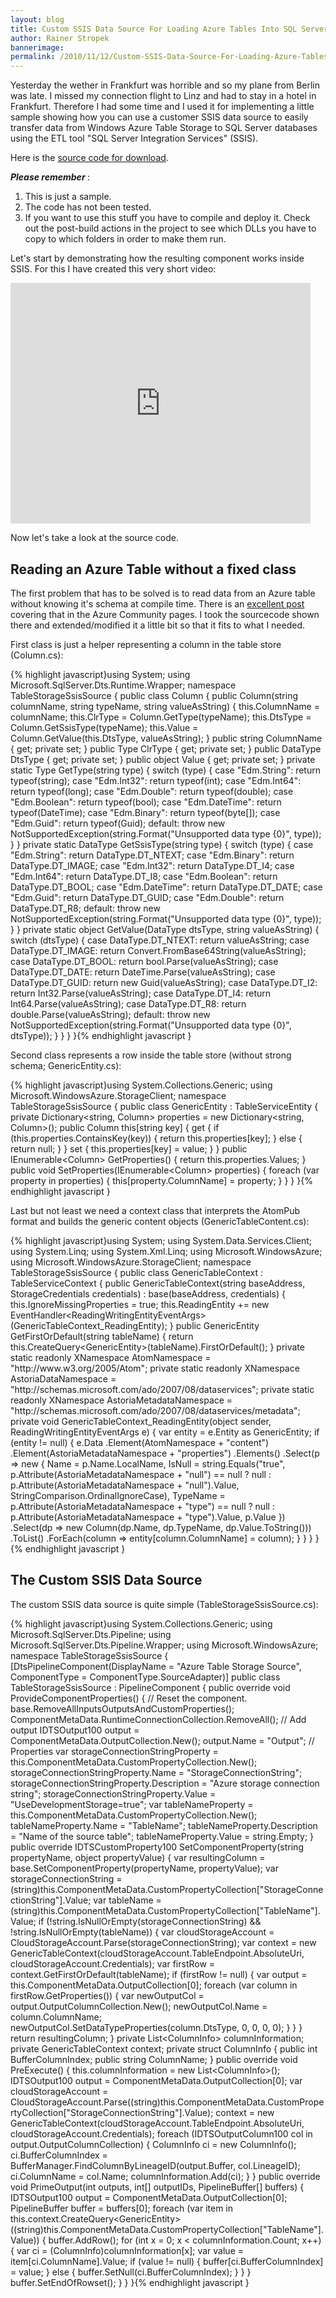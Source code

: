```yaml
---
layout: blog
title: Custom SSIS Data Source For Loading Azure Tables Into SQL Server
author: Rainer Stropek
bannerimage: 
permalink: /2010/11/12/Custom-SSIS-Data-Source-For-Loading-Azure-Tables-Into-SQL-Server
---
```


<p xmlns="http://www.w3.org/1999/xhtml">Yesterday the wether in Frankfurt was horrible and so my plane from Berlin was late. I missed my connection flight to Linz and had to stay in a hotel in Frankfurt. Therefore I had some time and I used it for implementing a little sample showing how you can use a customer SSIS data source to easily transfer data from Windows Azure Table Storage to SQL Server databases using the ETL tool "SQL Server Integration Services" (SSIS).</p><p xmlns="http://www.w3.org/1999/xhtml">Here is the <a href="{{site.baseurl}}/images/blog/2010/11/TableStorageSsisSource.zip" target="_blank">source code for download</a>.</p><p xmlns="http://www.w3.org/1999/xhtml">
  <strong>
    <em>Please remember</em>
  </strong>:</p><ol xmlns="http://www.w3.org/1999/xhtml">
  <li>This is just a sample.</li>
  <li>The code has not been tested.</li>
  <li>If you want to use this stuff you have to compile and deploy it. Check out the post-build actions in the project to see which DLLs you have to copy to which folders in order to make them run.</li>
</ol><p xmlns="http://www.w3.org/1999/xhtml">Let's start by demonstrating how the resulting component works inside SSIS. For this I have created this very short video:</p><embed width="480" height="385" src="https://www.youtube.com/v/xTgpCZBwUlA?fs=1&amp;hl=de_DE" type="application/x-shockwave-flash" allowscriptaccess="always" allowfullscreen="true" xmlns="http://www.w3.org/1999/xhtml" /><p xmlns="http://www.w3.org/1999/xhtml">Now let's take a look at the source code.</p><h2 xmlns="http://www.w3.org/1999/xhtml">Reading an Azure Table without a fixed class</h2><p xmlns="http://www.w3.org/1999/xhtml">The first problem that has to be solved is to read data from an Azure table without knowing it's schema at compile time. There is an <a href="http://social.msdn.microsoft.com/Forums/en-US/windowsazure/thread/481afa1b-03a9-42d9-ae79-9d5dc33b9297/" target="_blank">excellent post</a> covering that in the Azure Community pages. I took the sourcecode shown there and extended/modified it a little bit so that it fits to what I needed.</p><p xmlns="http://www.w3.org/1999/xhtml">First class is just a helper representing a column in the table store (Column.cs):</p>{% highlight javascript}using System;&#xA;using Microsoft.SqlServer.Dts.Runtime.Wrapper;&#xA;&#xA;namespace TableStorageSsisSource&#xA;{&#xA; public class Column&#xA; {&#xA;  public Column(string columnName, string typeName, string valueAsString)&#xA;  {&#xA;   this.ColumnName = columnName;&#xA;   this.ClrType = Column.GetType(typeName);&#xA;   this.DtsType = Column.GetSsisType(typeName);&#xA;   this.Value = Column.GetValue(this.DtsType, valueAsString);&#xA;  }&#xA;&#xA;  public string ColumnName { get; private set; }&#xA;  public Type ClrType { get; private set; }&#xA;  public DataType DtsType { get; private set; }&#xA;  public object Value { get; private set; }&#xA;&#xA;  private static Type GetType(string type)&#xA;  {&#xA;   switch (type)&#xA;   {&#xA;    case &quot;Edm.String&quot;: return typeof(string);&#xA;    case &quot;Edm.Int32&quot;: return typeof(int);&#xA;    case &quot;Edm.Int64&quot;: return typeof(long);&#xA;    case &quot;Edm.Double&quot;: return typeof(double);&#xA;    case &quot;Edm.Boolean&quot;: return typeof(bool);&#xA;    case &quot;Edm.DateTime&quot;: return typeof(DateTime);&#xA;    case &quot;Edm.Binary&quot;: return typeof(byte[]);&#xA;    case &quot;Edm.Guid&quot;: return typeof(Guid);&#xA;    default: throw new NotSupportedException(string.Format(&quot;Unsupported data type {0}&quot;, type));&#xA;   }&#xA;  }&#xA;&#xA;  private static DataType GetSsisType(string type)&#xA;  {&#xA;   switch (type)&#xA;   {&#xA;    case &quot;Edm.String&quot;: return DataType.DT_NTEXT;&#xA;    case &quot;Edm.Binary&quot;: return DataType.DT_IMAGE;&#xA;    case &quot;Edm.Int32&quot;: return DataType.DT_I4;&#xA;    case &quot;Edm.Int64&quot;: return DataType.DT_I8;&#xA;    case &quot;Edm.Boolean&quot;: return DataType.DT_BOOL;&#xA;    case &quot;Edm.DateTime&quot;: return DataType.DT_DATE;&#xA;    case &quot;Edm.Guid&quot;: return DataType.DT_GUID;&#xA;    case &quot;Edm.Double&quot;: return DataType.DT_R8;&#xA;    default: throw new NotSupportedException(string.Format(&quot;Unsupported data type {0}&quot;, type));&#xA;   }&#xA;  }&#xA;&#xA;  private static object GetValue(DataType dtsType, string valueAsString)&#xA;  {&#xA;   switch (dtsType)&#xA;   {&#xA;    case DataType.DT_NTEXT: return valueAsString;&#xA;    case DataType.DT_IMAGE: return Convert.FromBase64String(valueAsString);&#xA;    case DataType.DT_BOOL: return bool.Parse(valueAsString);&#xA;    case DataType.DT_DATE: return DateTime.Parse(valueAsString);&#xA;    case DataType.DT_GUID: return new Guid(valueAsString);&#xA;    case DataType.DT_I2: return Int32.Parse(valueAsString);&#xA;    case DataType.DT_I4: return Int64.Parse(valueAsString);&#xA;    case DataType.DT_R8: return double.Parse(valueAsString);&#xA;    default: throw new NotSupportedException(string.Format(&quot;Unsupported data type {0}&quot;, dtsType));&#xA;   }&#xA;  }&#xA; }&#xA;}{% endhighlight javascript }<p xmlns="http://www.w3.org/1999/xhtml">Second class represents a row inside the table store (without strong schema; GenericEntity.cs):</p>{% highlight javascript}using System.Collections.Generic;&#xA;using Microsoft.WindowsAzure.StorageClient;&#xA;&#xA;namespace TableStorageSsisSource&#xA;{&#xA;    public class GenericEntity : TableServiceEntity&#xA;    {&#xA;        private Dictionary&lt;string, Column&gt; properties = new Dictionary&lt;string, Column&gt;();&#xA;&#xA;        public Column this[string key]&#xA;        {&#xA;            get&#xA;            {&#xA;                if (this.properties.ContainsKey(key))&#xA;                {&#xA;                    return this.properties[key];&#xA;                }&#xA;                else&#xA;                {&#xA;                    return null;&#xA;                }&#xA;            }&#xA;&#xA;            set&#xA;            {&#xA;                this.properties[key] = value;&#xA;            }&#xA;        }&#xA;&#xA;        public IEnumerable&lt;Column&gt; GetProperties()&#xA;        {&#xA;            return this.properties.Values;&#xA;        }&#xA;&#xA;        public void SetProperties(IEnumerable&lt;Column&gt; properties)&#xA;        {&#xA;            foreach (var property in properties)&#xA;            {&#xA;                this[property.ColumnName] = property;&#xA;            }&#xA;        }&#xA;    }   &#xA;}{% endhighlight javascript }<p xmlns="http://www.w3.org/1999/xhtml">Last but not least we need a context class that interprets the AtomPub format and builds the generic content objects (GenericTableContent.cs):</p>{% highlight javascript}using System;&#xA;using System.Data.Services.Client;&#xA;using System.Linq;&#xA;using System.Xml.Linq;&#xA;using Microsoft.WindowsAzure;&#xA;using Microsoft.WindowsAzure.StorageClient;&#xA;&#xA;namespace TableStorageSsisSource&#xA;{&#xA; public class GenericTableContext : TableServiceContext&#xA; {&#xA;  public GenericTableContext(string baseAddress, StorageCredentials credentials)&#xA;   : base(baseAddress, credentials)&#xA;  {&#xA;   this.IgnoreMissingProperties = true;&#xA;   this.ReadingEntity += new EventHandler&lt;ReadingWritingEntityEventArgs&gt;(GenericTableContext_ReadingEntity);&#xA;  }&#xA;&#xA;  public GenericEntity GetFirstOrDefault(string tableName)&#xA;  {&#xA;   return this.CreateQuery&lt;GenericEntity&gt;(tableName).FirstOrDefault();&#xA;  }&#xA;&#xA;  private static readonly XNamespace AtomNamespace = &quot;http://www.w3.org/2005/Atom&quot;;&#xA;  private static readonly XNamespace AstoriaDataNamespace = &quot;http://schemas.microsoft.com/ado/2007/08/dataservices&quot;;&#xA;  private static readonly XNamespace AstoriaMetadataNamespace = &quot;http://schemas.microsoft.com/ado/2007/08/dataservices/metadata&quot;;&#xA;&#xA;  private void GenericTableContext_ReadingEntity(object sender, ReadingWritingEntityEventArgs e)&#xA;  {&#xA;   var entity = e.Entity as GenericEntity;&#xA;   if (entity != null)&#xA;   {&#xA;    e.Data&#xA;     .Element(AtomNamespace + &quot;content&quot;)&#xA;     .Element(AstoriaMetadataNamespace + &quot;properties&quot;)&#xA;     .Elements()&#xA;     .Select(p =&gt;&#xA;      new&#xA;      {&#xA;       Name = p.Name.LocalName,&#xA;       IsNull = string.Equals(&quot;true&quot;, p.Attribute(AstoriaMetadataNamespace + &quot;null&quot;) == null ? null : p.Attribute(AstoriaMetadataNamespace + &quot;null&quot;).Value, StringComparison.OrdinalIgnoreCase),&#xA;       TypeName = p.Attribute(AstoriaMetadataNamespace + &quot;type&quot;) == null ? null : p.Attribute(AstoriaMetadataNamespace + &quot;type&quot;).Value,&#xA;       p.Value&#xA;      })&#xA;     .Select(dp =&gt; new Column(dp.Name, dp.TypeName, dp.Value.ToString()))&#xA;     .ToList()&#xA;     .ForEach(column =&gt; entity[column.ColumnName] = column);&#xA;   }&#xA;  }&#xA; }&#xA;}{% endhighlight javascript }<h2 xmlns="http://www.w3.org/1999/xhtml">The Custom SSIS Data Source</h2><p xmlns="http://www.w3.org/1999/xhtml">The custom SSIS data source is quite simple (TableStorageSsisSource.cs):</p>{% highlight javascript}using System.Collections.Generic;&#xA;using Microsoft.SqlServer.Dts.Pipeline;&#xA;using Microsoft.SqlServer.Dts.Pipeline.Wrapper;&#xA;using Microsoft.WindowsAzure;&#xA;&#xA;namespace TableStorageSsisSource&#xA;{&#xA; [DtsPipelineComponent(DisplayName = &quot;Azure Table Storage Source&quot;, ComponentType = ComponentType.SourceAdapter)]&#xA; public class TableStorageSsisSource : PipelineComponent&#xA; {&#xA;  public override void ProvideComponentProperties()&#xA;  {&#xA;   // Reset the component.&#xA;   base.RemoveAllInputsOutputsAndCustomProperties();&#xA;   ComponentMetaData.RuntimeConnectionCollection.RemoveAll();&#xA;&#xA;   // Add output&#xA;   IDTSOutput100 output = ComponentMetaData.OutputCollection.New();&#xA;   output.Name = &quot;Output&quot;;&#xA;&#xA;   // Properties&#xA;   var storageConnectionStringProperty = this.ComponentMetaData.CustomPropertyCollection.New();&#xA;   storageConnectionStringProperty.Name = &quot;StorageConnectionString&quot;;&#xA;   storageConnectionStringProperty.Description = &quot;Azure storage connection string&quot;;&#xA;   storageConnectionStringProperty.Value = &quot;UseDevelopmentStorage=true&quot;;&#xA;&#xA;   var tableNameProperty = this.ComponentMetaData.CustomPropertyCollection.New();&#xA;   tableNameProperty.Name = &quot;TableName&quot;;&#xA;   tableNameProperty.Description = &quot;Name of the source table&quot;;&#xA;   tableNameProperty.Value = string.Empty;&#xA;  }&#xA;&#xA;  public override IDTSCustomProperty100 SetComponentProperty(string propertyName, object propertyValue)&#xA;  {&#xA;   var resultingColumn = base.SetComponentProperty(propertyName, propertyValue);&#xA;&#xA;   var storageConnectionString = (string)this.ComponentMetaData.CustomPropertyCollection[&quot;StorageConnectionString&quot;].Value;&#xA;   var tableName = (string)this.ComponentMetaData.CustomPropertyCollection[&quot;TableName&quot;].Value;&#xA;&#xA;   if (!string.IsNullOrEmpty(storageConnectionString) &amp;&amp; !string.IsNullOrEmpty(tableName))&#xA;   {&#xA;    var cloudStorageAccount = CloudStorageAccount.Parse(storageConnectionString);&#xA;    var context = new GenericTableContext(cloudStorageAccount.TableEndpoint.AbsoluteUri, cloudStorageAccount.Credentials);&#xA;    var firstRow = context.GetFirstOrDefault(tableName);&#xA;    if (firstRow != null)&#xA;    {&#xA;     var output = this.ComponentMetaData.OutputCollection[0];&#xA;     foreach (var column in firstRow.GetProperties())&#xA;     {&#xA;      var newOutputCol = output.OutputColumnCollection.New();&#xA;      newOutputCol.Name = column.ColumnName;&#xA;      newOutputCol.SetDataTypeProperties(column.DtsType, 0, 0, 0, 0);&#xA;     }&#xA;    }&#xA;   }&#xA;&#xA;   return resultingColumn;&#xA;  }&#xA;&#xA;  private List&lt;ColumnInfo&gt; columnInformation;&#xA;  private GenericTableContext context;&#xA;  private struct ColumnInfo&#xA;  {&#xA;   public int BufferColumnIndex;&#xA;   public string ColumnName;&#xA;  }&#xA;&#xA;  public override void PreExecute()&#xA;  {&#xA;   this.columnInformation = new List&lt;ColumnInfo&gt;();&#xA;   IDTSOutput100 output = ComponentMetaData.OutputCollection[0];&#xA;&#xA;   var cloudStorageAccount = CloudStorageAccount.Parse((string)this.ComponentMetaData.CustomPropertyCollection[&quot;StorageConnectionString&quot;].Value);&#xA;   context = new GenericTableContext(cloudStorageAccount.TableEndpoint.AbsoluteUri, cloudStorageAccount.Credentials);&#xA;&#xA;   foreach (IDTSOutputColumn100 col in output.OutputColumnCollection)&#xA;   {&#xA;    ColumnInfo ci = new ColumnInfo();&#xA;    ci.BufferColumnIndex = BufferManager.FindColumnByLineageID(output.Buffer, col.LineageID);&#xA;    ci.ColumnName = col.Name;&#xA;    columnInformation.Add(ci);&#xA;   }&#xA;  }&#xA;&#xA;  public override void PrimeOutput(int outputs, int[] outputIDs, PipelineBuffer[] buffers)&#xA;  {&#xA;   IDTSOutput100 output = ComponentMetaData.OutputCollection[0];&#xA;   PipelineBuffer buffer = buffers[0];&#xA;&#xA;   foreach (var item in this.context.CreateQuery&lt;GenericEntity&gt;((string)this.ComponentMetaData.CustomPropertyCollection[&quot;TableName&quot;].Value))&#xA;   {&#xA;    buffer.AddRow();&#xA;&#xA;    for (int x = 0; x &lt; columnInformation.Count; x++)&#xA;    {&#xA;     var ci = (ColumnInfo)columnInformation[x];&#xA;     var value = item[ci.ColumnName].Value;&#xA;     if (value != null)&#xA;     {&#xA;      buffer[ci.BufferColumnIndex] = value;&#xA;     }&#xA;     else&#xA;     {&#xA;      buffer.SetNull(ci.BufferColumnIndex);&#xA;     }&#xA;    }&#xA;   }&#xA;&#xA;   buffer.SetEndOfRowset();&#xA;  }&#xA; }&#xA;}{% endhighlight javascript }